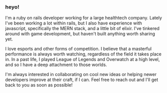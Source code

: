 ### heyo!

I'm a ruby on rails developer working for a large healthtech company. Lately I've been working a lot within rails, but I also have experience with javascript, specifically the MERN stack, and a little bit of elixir. I've tinkered around with game development, but haven't built anything worth sharing yet.

I love esports and other forms of competition. I believe that a masterful performance is always worth watching, regardless of the field it takes place in. In a past life, I played League of Legends and Overwatch at a high level, and so I have a deep attachment to those worlds.

I'm always interested in collaborating on cool new ideas or helping newer developers improve at their craft, if I can. Feel free to reach out and I'll get back to you as soon as possible!
